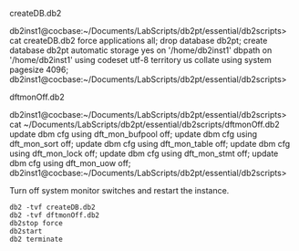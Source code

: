 
createDB.db2

  db2inst1@cocbase:~/Documents/LabScripts/db2pt/essential/db2scripts> cat createDB.db2
  force applications all;
  drop database db2pt;
  create database db2pt automatic storage yes on '/home/db2inst1' dbpath on '/home/db2inst1' using codeset utf-8 territory us collate using system pagesize 4096;
  db2inst1@cocbase:~/Documents/LabScripts/db2pt/essential/db2scripts> 

dftmonOff.db2 

  db2inst1@cocbase:~/Documents/LabScripts/db2pt/essential/db2scripts> cat ~/Documents/LabScripts/db2pt/essential/db2scripts/dftmonOff.db2 
  update dbm cfg using dft_mon_bufpool off;
  update dbm cfg using dft_mon_sort off;
  update dbm cfg using dft_mon_table off;
  update dbm cfg using dft_mon_lock off;
  update dbm cfg using dft_mon_stmt off;
  update dbm cfg using dft_mon_uow off;
  db2inst1@cocbase:~/Documents/LabScripts/db2pt/essential/db2scripts> 

Turn off system monitor switches and restart the instance.
  
    db2 -tvf createDB.db2
    db2 -tvf dftmonOff.db2
    db2stop force
    db2start
    db2 terminate
